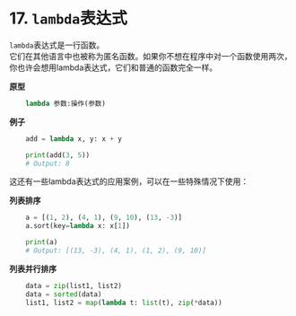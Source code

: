 # 17. ```lambda```表达式
`lambda`表达式是一行函数。  
它们在其他语言中也被称为匿名函数。如果你不想在程序中对一个函数使用两次，你也许会想用lambda表达式，它们和普通的函数完全一样。

__原型__
```python
    lambda 参数:操作(参数)
```

**例子**
```python
    add = lambda x, y: x + y

    print(add(3, 5))
    # Output: 8
```

这还有一些lambda表达式的应用案例，可以在一些特殊情况下使用：

__列表排序__
```python
    a = [(1, 2), (4, 1), (9, 10), (13, -3)]
    a.sort(key=lambda x: x[1])

    print(a)
    # Output: [(13, -3), (4, 1), (1, 2), (9, 10)]
```

__列表并行排序__
```python
    data = zip(list1, list2)
    data = sorted(data)
    list1, list2 = map(lambda t: list(t), zip(*data))
```
